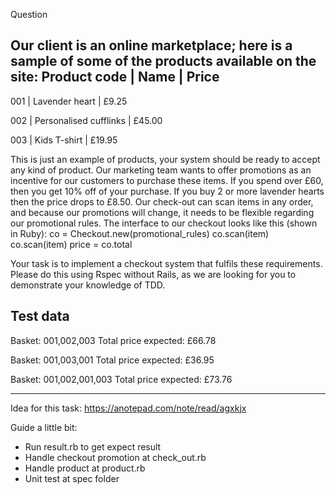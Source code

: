 Question

Our client is an online marketplace; here is a sample of some of the products available on the site:
Product code  | Name                   | Price
----------------------------------------------------------

001           | Lavender heart         | £9.25

002           | Personalised cufflinks | £45.00

003           | Kids T-shirt           | £19.95

This is just an example of products, your system should be ready to accept any kind of product.
Our marketing team wants to offer promotions as an incentive for our customers to purchase these items.
If you spend over £60, then you get 10% off of your purchase. If you buy 2 or more lavender hearts then the price drops to £8.50.
Our check-out can scan items in any order, and because our promotions will change, it needs to be flexible regarding our promotional rules.
The interface to our checkout looks like this (shown in Ruby):
co = Checkout.new(promotional_rules)
co.scan(item)
co.scan(item)
price = co.total


Your task is to implement a checkout system that fulfils these requirements. Please do this using Rspec without Rails, as we are looking for you to demonstrate your knowledge of TDD.

Test data
---------
Basket: 001,002,003
Total price expected: £66.78

Basket: 001,003,001
Total price expected: £36.95

Basket: 001,002,001,003
Total price expected: £73.76 


---------
Idea for this task: https://anotepad.com/note/read/agxkjx

Guide a little bit:
 - Run result.rb to get expect result
 - Handle checkout promotion at check_out.rb
 - Handle product at product.rb
 - Unit test at spec folder
